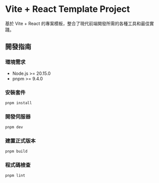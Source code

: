 # Vite + React Template Project

基於 Vite + React 的專案模板，整合了現代前端開發所需的各種工具和最佳實踐。

## 開發指南

### 環境需求

- Node.js >= 20.15.0
- pnpm >= 9.4.0

### 安裝套件

```bash
pnpm install
```

### 開發伺服器

```bash
pnpm dev
```

### 建置正式版本

```bash
pnpm build
```

### 程式碼檢查

```bash
pnpm lint
```
